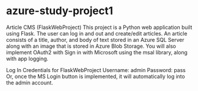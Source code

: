 # azure-study-project1
Article CMS (FlaskWebProject)
This project is a Python web application built using Flask. The user can log in and out and create/edit articles. An article consists of a title, author, and body of text stored in an Azure SQL Server along with an image that is stored in Azure Blob Storage. You will also implement OAuth2 with Sign in with Microsoft using the msal library, along with app logging.

Log In Credentials for FlaskWebProject
Username: admin
Password: pass
Or, once the MS Login button is implemented, it will automatically log into the admin account.
